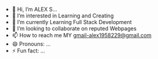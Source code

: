 - 👋 Hi, I’m ALEX S...
- 👀 I’m interested in Learning and Creating
- 🌱 I’m currently Learning Full Stack Development
- 💞️ I’m looking to collaborate on reputed Webpages
- 📫 How to reach me MY gmail-alex1958229@gmail.com
- 😄 Pronouns: ...
- ⚡ Fun fact: ...

<!---
alex7842/alex7842 is a ✨ special ✨ repository because its `README.md` (this file) appears on your GitHub profile.
You can click the Preview link to take a look at your changes.
--->
